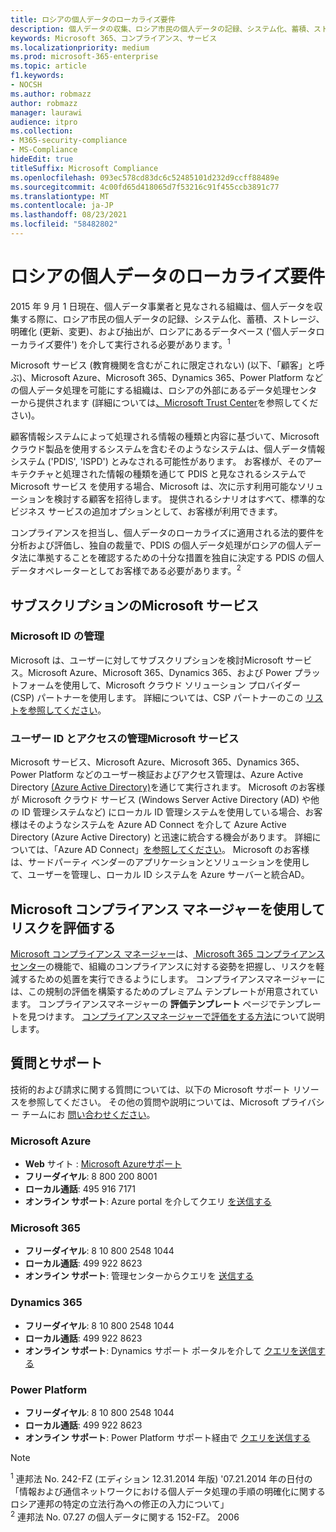 ```yaml
---
title: ロシアの個人データのローカライズ要件
description: 個人データの収集、ロシア市民の個人データの記録、システム化、蓄積、ストレージ、明確化、および抽出が、Microsoft サービス およびロシアにあるデータベースでどのように実行されるのかについて説明します。
keywords: Microsoft 365、コンプライアンス、サービス
ms.localizationpriority: medium
ms.prod: microsoft-365-enterprise
ms.topic: article
f1.keywords:
- NOCSH
ms.author: robmazz
author: robmazz
manager: laurawi
audience: itpro
ms.collection:
- M365-security-compliance
- MS-Compliance
hideEdit: true
titleSuffix: Microsoft Compliance
ms.openlocfilehash: 093ec578cd83dc6c52485101d232d9ccff88489e
ms.sourcegitcommit: 4c00fd65d418065d7f53216c91f455ccb3891c77
ms.translationtype: MT
ms.contentlocale: ja-JP
ms.lasthandoff: 08/23/2021
ms.locfileid: "58482802"
---
```

# <a name="russian-personal-data-localization-requirements"></a>ロシアの個人データのローカライズ要件

2015 年 9 月 1 日現在、個人データ事業者と見なされる組織は、個人データを収集する際に、ロシア市民の個人データの記録、システム化、蓄積、ストレージ、明確化 (更新、変更)、および抽出が、ロシアにあるデータベース ('個人データローカライズ要件') を介して実行される必要があります。<sup>1</sup>

Microsoft サービス (教育機関を含むがこれに限定されない) (以下、「顧客」と呼ぶ)、Microsoft Azure、Microsoft 365、Dynamics 365、Power Platform などの個人データ処理を可能にする組織は、ロシアの外部にあるデータ処理センターから提供されます (詳細については[、Microsoft Trust Center](https://www.microsoft.com/trust-center)を参照してください)。

顧客情報システムによって処理される情報の種類と内容に基づいて、Microsoft クラウド製品を使用するシステムを含むそのようなシステムは、個人データ情報システム ('PDIS', 'ISPD') とみなされる可能性があります。 お客様が、そのアーキテクチャと処理された情報の種類を通じて PDIS と見なされるシステムで Microsoft サービス を使用する場合、Microsoft は、次に示す利用可能なソリューションを検討する顧客を招待します。 提供されるシナリオはすべて、標準的なビジネス サービスの追加オプションとして、お客様が利用できます。

コンプライアンスを担当し、個人データのローカライズに適用される法的要件を分析および評価し、独自の裁量で、PDIS の個人データ処理がロシアの個人データ法に準拠することを確認するための十分な措置を独自に決定する PDIS の個人データオペレーターとしてお客様である必要があります。<sup>2</sup>

## <a name="subscribing-to-microsoft-services"></a>サブスクリプションのMicrosoft サービス

### <a name="microsoft-id-management"></a>Microsoft ID の管理

Microsoft は、ユーザーに対してサブスクリプションを検討Microsoft サービス。Microsoft Azure、Microsoft 365、Dynamics 365、および Power プラットフォームを使用して、Microsoft クラウド ソリューション プロバイダー (CSP) パートナーを使用します。 詳細については、CSP パートナーのこの [リストを参照してください](https://pinpoint.microsoft.com/search?type=services&campaign=691)。

### <a name="managing-user-identity-and-access-for-microsoft-services"></a>ユーザー ID とアクセスの管理Microsoft サービス

Microsoft サービス、Microsoft Azure、Microsoft 365、Dynamics 365、Power Platform などのユーザー検証およびアクセス管理は、Azure Active Directory [(Azure Active Directory)](https://azure.microsoft.com/services/active-directory/)を通じて実行されます。 Microsoft のお客様が Microsoft クラウド サービス (Windows Server Active Directory (AD) や他の ID 管理システムなど) にローカル ID 管理システムを使用している場合、お客様はそのようなシステムを Azure AD Connect を介して Azure Active Directory (Azure Active Directory) と迅速に統合する機会があります。 詳細については、「Azure AD Connect」[を参照してください](/azure/active-directory/cloud-provisioning/)。 Microsoft のお客様は、サードパーティ ベンダーのアプリケーションとソリューションを使用して、ユーザーを管理し、ローカル ID システムを Azure サーバーと統合AD。

## <a name="use-microsoft-compliance-manager-to-assess-your-risk"></a>Microsoft コンプライアンス マネージャーを使用してリスクを評価する

[Microsoft コンプライアンス マネージャー](/microsoft-365/compliance/compliance-manager)は、[ Microsoft 365 コンプライアンス センター](/microsoft-365/compliance/microsoft-365-compliance-center)の機能で、組織のコンプライアンスに対する姿勢を把握し、リスクを軽減するための処置を実行できるようにします。 コンプライアンスマネージャーには、この規制の評価を構築するためのプレミアム テンプレートが用意されています。 コンプライアンスマネージャーの **評価テンプレート** ページでテンプレートを見つけます。 [コンプライアンスマネージャーで評価をする方法](/microsoft-365/compliance/compliance-manager-assessments)について説明します。

## <a name="questions-and-support"></a>質問とサポート

技術的および請求に関する質問については、以下の Microsoft サポート リソースを参照してください。 その他の質問や説明については、Microsoft プライバシー チームにお [問い合わせください](https://support.microsoft.com/gp/privacy-page)。

### <a name="microsoft-azure"></a>Microsoft Azure

- **Web** サイト : [Microsoft Azureサポート](https://aka.ms/GetAzureSupport)
- **フリーダイヤル**: 8 800 200 8001
- **ローカル通話**: 495 916 7171
- **オンライン サポート**: Azure portal を介してクエリ [を送信する](https://portal.azure.com)

### <a name="microsoft-365"></a>Microsoft 365

- **フリーダイヤル**: 8 10 800 2548 1044
- **ローカル通話**: 499 922 8623
- **オンライン サポート**: 管理センターからクエリを [送信する](https://portal.office.com/)

### <a name="dynamics-365"></a>Dynamics 365

- **フリーダイヤル**: 8 10 800 2548 1044
- **ローカル通話**: 499 922 8623
- **オンライン サポート**: Dynamics サポート ポータルを介して [クエリを送信する](https://dynamics.microsoft.com/support/)

### <a name="power-platform"></a>Power Platform

- **フリーダイヤル**: 8 10 800 2548 1044
- **ローカル通話**: 499 922 8623
- **オンライン サポート**: Power Platform サポート経由で [クエリを送信する](/power-platform/admin/get-help-support)

> [!NOTE]
> <sup>1</sup> 連邦法 No. 242-FZ (エディション 12.31.2014 年版) '07.21.2014 年の日付の「情報および通信ネットワークにおける個人データ処理の手順の明確化に関するロシア連邦の特定の立法行為への修正の入力について」 <br>
> <sup>2</sup> 連邦法 No. 07.27 の個人データに関する 152-FZ。 2006<br>
